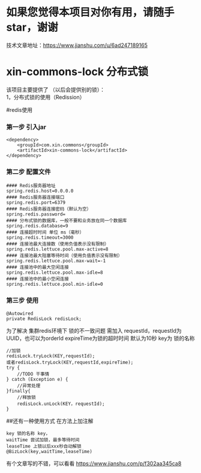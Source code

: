 # 如果您觉得本项目对你有用，请随手star，谢谢
技术文章地址：https://www.jianshu.com/u/6ad247189165

# xin-commons-lock 分布式锁
该项目主要提供了 （以后会提供别的锁）：  
1，分布式锁的使用（Redission）  

#redis使用
### 第一步 引入jar
``` 
<dependency>
    <groupId>com.xin.commons</groupId>
    <artifactId>xin-commons-lock</artifactId>
</dependency>
``` 
### 第二步 配置文件
``` 
#### Redis服务器地址
spring.redis.host=0.0.0.0
#### Redis服务器连接端口
spring.redis.port=6379  
#### Redis服务器连接密码（默认为空）
spring.redis.password=
#### 分布式锁的数据库，一般不要和业务放在同一个数据库
spring.redis.database=9 
#### 连接超时时间 单位 ms（毫秒）
spring.redis.timeout=3000
#### 连接池最大连接数（使用负值表示没有限制）
spring.redis.lettuce.pool.max-active=8  
#### 连接池最大阻塞等待时间（使用负值表示没有限制）
spring.redis.lettuce.pool.max-wait=-1  
#### 连接池中的最大空闲连接
spring.redis.lettuce.pool.max-idle=8  
#### 连接池中的最小空闲连接
spring.redis.lettuce.pool.min-idle=0
``` 
### 第三步 使用
``` 
@Autowired
private RedisLock redisLock;
``` 

为了解决 集群redis环境下 锁的不一致问题 需加入 requestId，requestId为UUID，也可以为orderId
expireTime为锁的超时时间 默认为10秒
key为 锁的名称
``` 
//加锁
redisLock.tryLock(KEY,requestId);
或者redisLock.tryLock(KEY,requestId,expireTime);
try {
    //TODO 干事情
} catch (Exception e) {
    //异常处理
}finally{
    //释放锁
    redisLock.unLock(KEY，requestId);
}
``` 
##还有一种使用方式 在方法上加注解
``` 
key 锁的名称 key，
waitTime 尝试加锁，最多等待时间
leaseTime 上锁以后xxx秒自动解锁
@BizLock(key,waitTime,leaseTime) 
``` 
有个文章写的不错，可以看看
https://www.jianshu.com/p/f302aa345ca8

